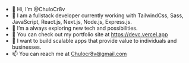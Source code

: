 - 👋 Hi, I’m @ChuloCr8v
- 🛄 I am a fullstack developer currently working with TailwindCss, Sass, JavaScript, React.js, Next.js, Node.js, Express.js. 
- 👀 I’m a always exploring new tech and possibilities.
- 🌱 You can check out my portfolio site at https://devc.vercel.app
- 💞️ I want to build scalable apps that provide value to individuals and businesses.
- 📫 You can reach me at Chulocr8v@gmail.com
<!---
ChuloCr8v/ChuloCr8v is a ✨ special ✨ repository because its `README.md` (this file) appears on your GitHub profile.
You can click the Preview link to take a look at your changes.
--->
